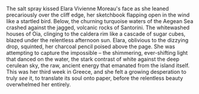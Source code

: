 The salt spray kissed Elara Vivienne Moreau's face as she leaned precariously over the cliff edge, her sketchbook flapping open in the wind like a startled bird.  Below, the churning turquoise waters of the Aegean Sea crashed against the jagged, volcanic rocks of Santorini.  The whitewashed houses of Oia, clinging to the caldera rim like a cascade of sugar cubes, blazed under the relentless afternoon sun. Elara, oblivious to the dizzying drop, squinted, her charcoal pencil poised above the page. She was attempting to capture the impossible – the shimmering, ever-shifting light that danced on the water, the stark contrast of white against the deep cerulean sky, the raw, ancient energy that emanated from the island itself.  This was her third week in Greece, and she felt a growing desperation to truly *see* it, to translate its soul onto paper, before the relentless beauty overwhelmed her entirely.

